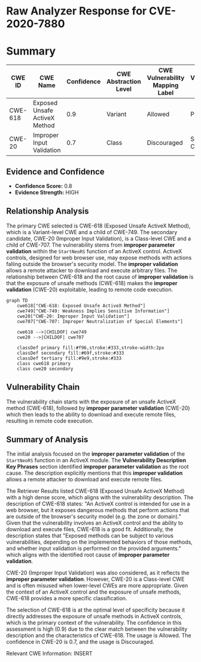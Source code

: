 # Raw Analyzer Response for CVE-2020-7880

# Summary
| CWE ID | CWE Name | Confidence | CWE Abstraction Level | CWE Vulnerability Mapping Label | CWE-Vulnerability Mapping Notes |
|---|---|---|---|---|---|
| CWE-618 | Exposed Unsafe ActiveX Method | 0.9 | Variant | Allowed | Primary CWE |
| CWE-20 | Improper Input Validation | 0.7 | Class | Discouraged | Secondary Candidate |

## Evidence and Confidence

*   **Confidence Score:** 0.8
*   **Evidence Strength:** HIGH

## Relationship Analysis
The primary CWE selected is CWE-618 (Exposed Unsafe ActiveX Method), which is a Variant-level CWE and a child of CWE-749. The secondary candidate, CWE-20 (Improper Input Validation), is a Class-level CWE and a child of CWE-707. The vulnerability stems from **improper parameter validation** within the `StartNeoRS` function of an ActiveX control. ActiveX controls, designed for web browser use, may expose methods with actions falling outside the browser's security model. The **improper validation** allows a remote attacker to download and execute arbitrary files. The relationship between CWE-618 and the root cause of **improper validation** is that the exposure of unsafe methods (CWE-618) makes the **improper validation** (CWE-20) exploitable, leading to remote code execution.

```mermaid
graph TD
    cwe618["CWE-618: Exposed Unsafe ActiveX Method"]
    cwe749["CWE-749: Weakness Implies Sensitive Information"]
    cwe20["CWE-20: Improper Input Validation"]
    cwe707["CWE-707: Improper Neutralization of Special Elements"]
    
    cwe618 -->|CHILDOF| cwe749
    cwe20 -->|CHILDOF| cwe707
    
    classDef primary fill:#f96,stroke:#333,stroke-width:2px
    classDef secondary fill:#69f,stroke:#333
    classDef tertiary fill:#9e9,stroke:#333
    class cwe618 primary
    class cwe20 secondary
```

## Vulnerability Chain
The vulnerability chain starts with the exposure of an unsafe ActiveX method (CWE-618), followed by **improper parameter validation** (CWE-20) which then leads to the ability to download and execute remote files, resulting in remote code execution.

## Summary of Analysis
The initial analysis focused on the **improper parameter validation** of the `StartNeoRS` function in an ActiveX module. The **Vulnerability Description Key Phrases** section identified **improper parameter validation** as the root cause. The description explicitly mentions that this **improper validation** allows a remote attacker to download and execute remote files.

The Retriever Results listed CWE-618 (Exposed Unsafe ActiveX Method) with a high dense score, which aligns with the vulnerability description. The description of CWE-618 states: "An ActiveX control is intended for use in a web browser, but it exposes dangerous methods that perform actions that are outside of the browser's security model (e.g. the zone or domain)." Given that the vulnerability involves an ActiveX control and the ability to download and execute files, CWE-618 is a good fit. Additionally, the description states that "Exposed methods can be subject to various vulnerabilities, depending on the implemented behaviors of those methods, and whether input validation is performed on the provided arguments." which aligns with the identified root cause of **improper parameter validation**.

CWE-20 (Improper Input Validation) was also considered, as it reflects the **improper parameter validation**. However, CWE-20 is a Class-level CWE and is often misused when lower-level CWEs are more appropriate. Given the context of an ActiveX control and the exposure of unsafe methods, CWE-618 provides a more specific classification.

The selection of CWE-618 is at the optimal level of specificity because it directly addresses the exposure of unsafe methods in ActiveX controls, which is the primary context of the vulnerability. The confidence in this assessment is high (0.9) due to the clear match between the vulnerability description and the characteristics of CWE-618. The usage is Allowed.
The confidence in CWE-20 is 0.7, and the usage is Discouraged.

Relevant CWE Information:
INSERT
